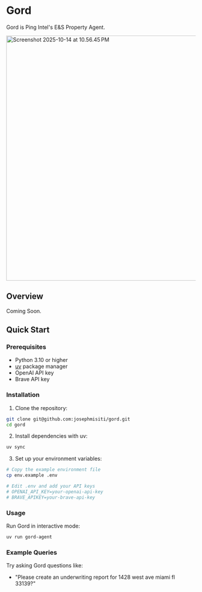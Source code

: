 # Gord

Gord is Ping Intel's E&S Property Agent.

<img width="979" height="651" alt="Screenshot 2025-10-14 at 10.56.45 PM" src="https://github.com/user-attachments/assets/6e623031-9e49-4c7b-b48f-c599413663b" />

## Overview

Coming Soon.

## Quick Start

### Prerequisites

- Python 3.10 or higher
- [uv](https://github.com/astral-sh/uv) package manager
- OpenAI API key
- Brave API key

### Installation

1. Clone the repository:

```bash
git clone git@github.com:josephmisiti/gord.git
cd gord
```

2. Install dependencies with uv:

```bash
uv sync
```

3. Set up your environment variables:

```bash
# Copy the example environment file
cp env.example .env

# Edit .env and add your API keys
# OPENAI_API_KEY=your-openai-api-key
# BRAVE_APIKEY=your-brave-api-key
```

### Usage

Run Gord in interactive mode:

```bash
uv run gord-agent
```

### Example Queries

Try asking Gord questions like:

- "Please create an underwriting report for 1428 west ave miami fl 33139?"
